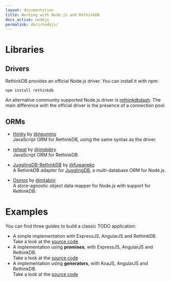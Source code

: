 ```yaml
---
layout: documentation
title: Working with Node.js and RethinkDB
docs_active: nodejs
permalink: docs/nodejs/
---
```


# Libraries

## Drivers


RethinkDB provides an official Node.js driver. You can install it with npm:

```
npm install rethinkdb
```


An alternative community supported Node.js driver is
[rethinkdbdash](https://github.com/neumino/rethinkdbdash).
The main difference with the official driver is the presence of a connection pool.


## ORMs

- [thinky](https://github.com/neumino/thinky) by [@neumino](https://github.com/neumino)  
  JavaScript ORM for RethinkDB, using the same syntax as the driver.

- [reheat](https://github.com/jmdobry/reheat) by [@jmdobry](https://github.com/jmdobry)  
  JavaScript ORM for RethinkDB.

- [JugglingDB-RethinkDB](https://github.com/fuwaneko/jugglingdb-rethink) by [@fuwaneko](https://github.com/fuwaneko)  
  A RethinkDB adapter for [JugglingDB](https://github.com/1602/jugglingdb), a multi-database ORM for Node.js.

- [Osmos](https://github.com/mtabini/osmos) by [@mtabini](https://github.com/mtabini)  
  A store-agnostic object data mapper for Node.js with support for RethinkDB.



# Examples

You can find three guides to build a classic TODO application:

- A simple implementation with ExpressJS, AngularJS and RethinkDB.  
Take a look at the
[source code](https://github.com/rethinkdb/rethinkdb-example-nodejs/tree/master/todo-angular-express).
- A implementation using __promises__, with ExpressJS, AngularJS and RethinkDB.  
Take a look at the
[source code](https://github.com/rethinkdb/rethinkdb-example-nodejs/tree/master/todo-angular-express-promise)
- A implementation using __generators__, with KoaJS, AngularJS and RethinkDB.  
Take a look at the
[source code](https://github.com/rethinkdb/rethinkdb-example-nodejs/tree/master/todo-angular-koa)
